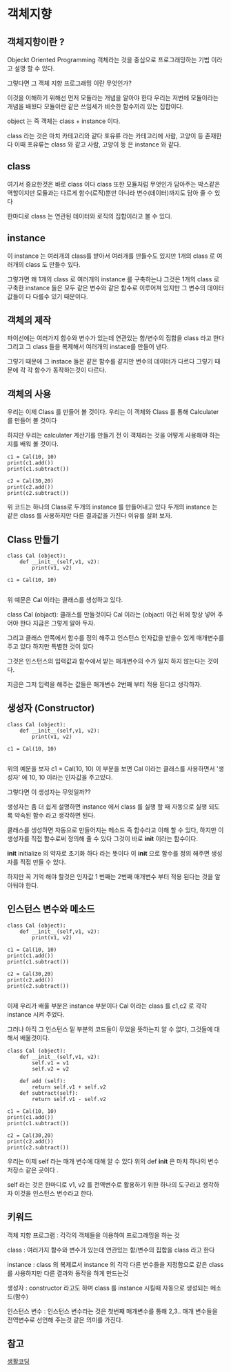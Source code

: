 # 객체지향

## 객체지향이란 ?

Objeckt Oriented Programming 객체라는 것을 중심으로 프로그래밍하는 기법 이라고 설명 할 수 있다.

그렇다면 그 객체 지향 프로그래밍 이란 무엇인가?

이것을 이해하기 위해선 먼저 모듈라는 개념을 알아야 한다 우리는 저번에 모듈이라는 개념을 배웠다 모듈이란 같은 쓰임세가 비슷한 함수끼리 있는 집합이다.

object 는 즉 객체는 class + instance 이다.

class 라는 것은 마치 카테고리와 같다 포유류 라는 카테고리에 사람, 고양이 등 존재한다 이때 포유류는 class 와 같고 사람, 고양이 등 은 instance 와 같다.

## class

여기서 중요한것은 바로 class 이다 class 또한 모듈처럼 무엇인가 담아주는 박스같은 역할이지만 모듈과는 다르게 함수(로직)뿐만 아니라 변수(데이터)까지도 담아 줄 수 있다

한마디로 class 는 연관된 데이터와 로직의 집합이라고 볼 수 있다.   

## instance

이 instance 는 여러개의 class를 받아서 여러개를 만들수도 있지만 1개의 class 로 여러개의 class 도 만들수 있다.

그렇가면 왜 1개의 class 로 여러개의 instance 를 구축하는냐 그것은 1개의 class 로 구축한 instance 들은 모두 같은 변수와 같은 함수로 이루어져 있지만 그 변수의 데이터값들이 다 다를수 있기 때문이다. 

## 객체의 제작

파이선에는 여러가지 함수와 변수가 있는데 연관있는 함/변수의 집합을 class 라고 한다 그리고 그 class 들을 복제해서 여러개의 instace를 만들어 낸다.

그렇기 때문에 그 instace 들은 같은 함수를 같지만 변수의 데이터가 다르다 그렇기 때문에 각 각 함수가 동작하는것이 다르다.

## 객체의 사용 

우리는 이제 Class 를 만들어 볼 것이다. 우리는 이 객체와 Class 를 통해 Calculater 를 만들어 볼 것이다 

하지만 우리는 calculater 계산기를 만들기 전 이 객체라는 것을 어떻게 사용해야 하는지를 배워 볼 것이다.

```
c1 = Cal(10, 10)
print(c1.add())
print(c1.subtract())

c2 = Cal(30,20)
print(c2.add())
print(c2.subtract())
```

위 코드는 하나의 Class로 두개의 instance 를 만들어내고 있다 두개의 instance 는 같은 class 를 사용하지만 다른 결과값을 가진다 이유를 살펴 보자.

## Class 만들기

```
class Cal (object):
	def __init__(self,v1, v2):
		print(v1, v2)

c1 = Cal(10, 10)
	
```

위 예문은 Cal 이라는 클래스를 생성하고 있다. 

class Cal (objact): 클래스를 만들것이다 Cal 이라는 (objact) 이건 뒤에 항상 넣어 주어야 한다 지금은 그렇게 알아 두자.

그리고 클래스 안쪽에서 함수를 정의 해주고 인스턴스 인자값을 받을수 있게 매개변수를 주고 있다 하지만 특별한 것이 있다

그것은 인스턴스의 입력값과 함수에서 받는 매개변수의 수가 일치 하지 않는다는 것이다.

지금은 그저 입력을 해주는 값들은 매개변수 2번째 부터 적용 된다고 생각하자.

## 생성자 (Constructor)

```
class Cal (object):
	def __init__(self,v1, v2):
		print(v1, v2)

c1 = Cal(10, 10)
	
```

위의 예문을 보자 c1 = Cal(10, 10) 이 부분을 보면 Cal 이라는 클래스를 사용하면서 '생성자' 에 10, 10 이라는 인자값을 주고있다.

그렇다면 이 생성자는 무엇일까??

생성자는 좀 더 쉽게 설명하면 instance 에서 class 를 실행 할 때 자동으로 실행 되도록 약속된 함수 라고 생각하면 된다.

클래스를 생성하면 자동으로 만들어지는 메소드 즉 함수라고 이해 할 수 있다, 하지만 이 생성자를 직접 함수로써 정의해 줄 수 있다 그것이 바로 __init__ 이라는 함수이다.

__init__ initialize 의 약자로 초기화 하다 라는 뜻이다 이 __init__ 으로 함수를 정의 해주면 생성자를 직접 만들 수 있다.

하지만 꼭 기억 해야 할것은 인자값 1 번째는 2번째 매개변수 부터 적용 된다는 것을 알아둬야 한다.   

## 인스턴스 변수와 메소드

```
class Cal (object):
	def __init__(self,v1, v2):
		print(v1, v2)

c1 = Cal(10, 10)
print(c1.add())
print(c1.subtract())

c2 = Cal(30,20)
print(c2.add())
print(c2.subtract())
	
```

이제 우리가 배울 부분은 instance 부분이다 Cal 이라는 class 를 c1,c2 로 각각 instance 시켜 주었다.

그러나 아직 그 인스턴스 밑 부분의 코드들이 무었을 뜻하는지 알 수 없다, 그것들에 대해서 배울것이다.

```
class Cal (object):
	def __init__(self,v1, v2):
		self.v1 = v1
		self.v2 = v2

	def add (self):
		return self.v1 + self.v2
	def subtract(self):
		return self.v1 - self.v2

c1 = Cal(10, 10)
print(c1.add())
print(c1.subtract())

c2 = Cal(30,20)
print(c2.add())
print(c2.subtract())
```

우리는 이제 self 라는 매개 변수에 대해 알 수 있다 위의 def __init__ 은 마치 하나의 변수 저장소 같은 곳이다 .

self 라는 것은 한마디로 v1, v2 를 전역변수로 활용하기 위한 하나의 도구라고 생각하자 이것을 인스턴스 변수라고 한다.


## 키워드

객체 지향 프로그램 : 각각의 객체들을 이용하여 프로그래밍을 하는 것

class : 여러가지 함수와 변수가 있는데 연관있는 함/변수의 집합을 class 라고 한다

instance : class 의 복제로서 instance 의 각각 다른 변수들을 지정함으로 같은 class를 사용하지만 다른 결과와 동작을 하게 만드는것

생성자 : constructor 라고도 하며 class 를 instance 시킬때 자동으로 생성되는 메소드(함수)

인스턴스 변수 : 인스턴스 변수라는 것은 첫번째 매개변수를 통해 2,3.. 매개 변수들을 전역변수로 선언해 주는것 같은 의미를 가진다.

## 참고
[생활코딩](https://opentutorials.org/course/1750/9624)

 



